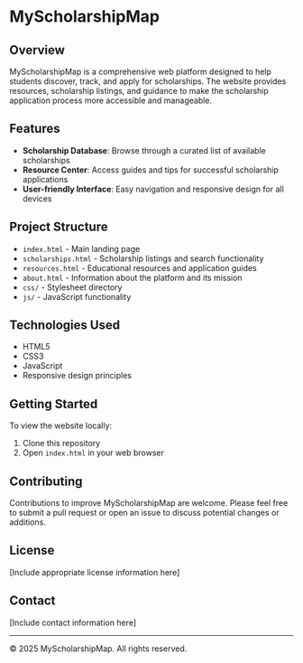 # MyScholarshipMap

## Overview
MyScholarshipMap is a comprehensive web platform designed to help students discover, track, and apply for scholarships. The website provides resources, scholarship listings, and guidance to make the scholarship application process more accessible and manageable.

## Features
- **Scholarship Database**: Browse through a curated list of available scholarships
- **Resource Center**: Access guides and tips for successful scholarship applications
- **User-friendly Interface**: Easy navigation and responsive design for all devices

## Project Structure
- `index.html` - Main landing page
- `scholarships.html` - Scholarship listings and search functionality
- `resources.html` - Educational resources and application guides
- `about.html` - Information about the platform and its mission
- `css/` - Stylesheet directory
- `js/` - JavaScript functionality

## Technologies Used
- HTML5
- CSS3
- JavaScript
- Responsive design principles

## Getting Started
To view the website locally:
1. Clone this repository
2. Open `index.html` in your web browser

## Contributing
Contributions to improve MyScholarshipMap are welcome. Please feel free to submit a pull request or open an issue to discuss potential changes or additions.

## License
[Include appropriate license information here]

## Contact
[Include contact information here]

---

© 2025 MyScholarshipMap. All rights reserved.
